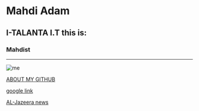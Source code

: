 # Mahdi Adam
## I-TALANTA I.T this is: 
###  Mahdist
____
![me](https://avatars.githubusercontent.com/u/93640903?v=4)

[ABOUT MY GITHUB](https://github.com/MahdiAdam)


[google link](google.com) 

[AL-Jazeera news](https://www.youtube.com/hashtag/aljazeeralive)
